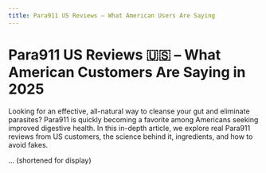 ```yaml
---
title: Para911 US Reviews – What American Users Are Saying
---
```


# Para911 US Reviews 🇺🇸 – What American Customers Are Saying in 2025

Looking for an effective, all-natural way to cleanse your gut and eliminate parasites? Para911 is quickly becoming a favorite among Americans seeking improved digestive health. In this in-depth article, we explore real Para911 reviews from US customers, the science behind it, ingredients, and how to avoid fakes.

... (shortened for display)
